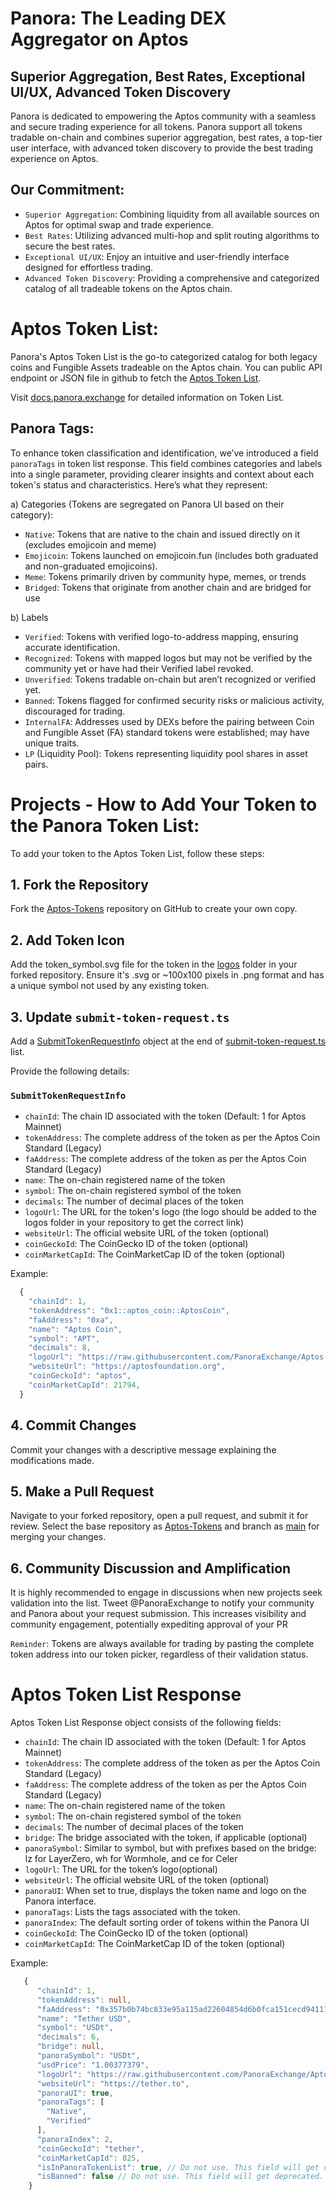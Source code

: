 # Panora: The Leading DEX Aggregator on Aptos
## Superior Aggregation, Best Rates, Exceptional UI/UX, Advanced Token Discovery
Panora is dedicated to empowering the Aptos community with a seamless and secure trading experience for all tokens. Panora support all tokens tradable on-chain and combines superior aggregation, best rates, a top-tier user interface, with advanced token discovery to provide the best trading experience on Aptos.

## Our Commitment:
- `Superior Aggregation`: Combining liquidity from all available sources on Aptos for optimal swap and trade experience.
- `Best Rates`: Utilizing advanced multi-hop and split routing algorithms to secure the best rates.
- `Exceptional UI/UX`: Enjoy an intuitive and user-friendly interface designed for effortless trading.
- `Advanced Token Discovery`: Providing a comprehensive and categorized catalog of all tradeable tokens on the Aptos chain.

# Aptos Token List:
Panora's Aptos Token List is the go-to categorized catalog for both legacy coins and Fungible Assets tradeable on the Aptos chain. You can public API endpoint or JSON file in github to fetch the [Aptos Token List](https://github.com/PanoraExchange/Aptos-Tokens/blob/main/token-list.json). 

Visit [docs.panora.exchange](https://docs.panora.exchange) for detailed information on Token List.

## Panora Tags:
To enhance token classification and identification, we’ve introduced a field `panoraTags` in token list response. This field combines categories and labels into a single parameter, providing clearer insights and context about each token's status and characteristics. Here’s what they represent:

a) Categories (Tokens are segregated on Panora UI based on their category):
- `Native`: Tokens that are native to the chain and issued directly on it (excludes emojicoin and meme)
- `Emojicoin`: Tokens launched on emojicoin.fun (includes both graduated and non-graduated emojicoins).
- `Meme`: Tokens primarily driven by community hype, memes, or trends
- `Bridged`: Tokens that originate from another chain and are bridged for use

b) Labels
- `Verified`: Tokens with verified logo-to-address mapping, ensuring accurate identification.
- `Recognized`: Tokens with mapped logos but may not be verified by the community yet or have had their Verified label revoked.
- `Unverified`: Tokens tradable on-chain but aren’t recognized or verified yet. 
- `Banned`: Tokens flagged for confirmed security risks or malicious activity, discouraged for trading.
- `InternalFA`: Addresses used by DEXs before the pairing between Coin and Fungible Asset (FA) standard tokens were established; may have unique traits.
- `LP` (Liquidity Pool): Tokens representing liquidity pool shares in asset pairs.


# Projects - How to Add Your Token to the Panora Token List:

To add your token to the Aptos Token List, follow these steps:

## 1. Fork the Repository

Fork the [Aptos-Tokens](https://github.com/PanoraExchange/Aptos-Tokens) repository on GitHub to create your own copy.

## 2. Add Token Icon

Add the token_symbol.svg file for the token in the [logos](https://github.com/PanoraExchange/Aptos-Tokens/tree/main/logos) folder in your forked repository. Ensure it's .svg or ~100x100 pixels in .png format and has a unique symbol not used by any existing token.

## 3. Update `submit-token-request.ts`

Add a [SubmitTokenRequestInfo](https://github.com/PanoraExchange/Aptos-Tokens/blob/main/types.ts#L1) object at the end of [submit-token-request.ts](https://github.com/PanoraExchange/Aptos-Tokens/blob/main/submit-token-request.ts) list.

Provide the following details:

### `SubmitTokenRequestInfo`

- `chainId`: The chain ID associated with the token (Default: 1 for Aptos Mainnet)
- `tokenAddress`: The complete address of the token as per the Aptos Coin Standard (Legacy)
- `faAddress`: The complete address of the token as per the Aptos Coin Standard (Legacy)
- `name`: The on-chain registered name of the token
- `symbol`: The on-chain registered symbol of the token
- `decimals`: The number of decimal places of the token
- `logoUrl`: The URL for the token's logo (the logo should be added to the logos folder in your repository to get the correct link)
- `websiteUrl`: The official website URL of the token (optional)
- `coinGeckoId`: The CoinGecko ID of the token (optional)
- `coinMarketCapId`: The CoinMarketCap ID of the token (optional)

Example:

```typescript
  {
    "chainId": 1,
    "tokenAddress": "0x1::aptos_coin::AptosCoin",
    "faAddress": "0xa",
    "name": "Aptos Coin",
    "symbol": "APT",
    "decimals": 8,
    "logoUrl": "https://raw.githubusercontent.com/PanoraExchange/Aptos-Tokens/main/logos/APT.svg",
    "websiteUrl": "https://aptosfoundation.org",
    "coinGeckoId": "aptos",
    "coinMarketCapId": 21794,
  }
```


## 4. Commit Changes

Commit your changes with a descriptive message explaining the modifications made.

## 5. Make a Pull Request

Navigate to your forked repository, open a pull request, and submit it for review. Select the base repository as [Aptos-Tokens](https://github.com/PanoraExchange/Aptos-Tokens/tree/main) and branch as [main](https://github.com/PanoraExchange/Aptos-Tokens/tree/main) for merging your changes.

## 6. Community Discussion and Amplification

It is highly recommended to engage in discussions when new projects seek validation into the list. Tweet @PanoraExchange to notify your community and Panora about your request submission. This increases visibility and community engagement, potentially expediting approval of your PR


`Reminder`: Tokens are always available for trading by pasting the complete token address into our token picker, regardless of their validation status.


# Aptos Token List Response

Aptos Token List Response object consists of the following fields:

- `chainId`: The chain ID associated with the token (Default: 1 for Aptos Mainnet)
- `tokenAddress`: The complete address of the token as per the Aptos Coin Standard (Legacy)
- `faAddress`: The complete address of the token as per the Aptos Coin Standard (Legacy)
- `name`: The on-chain registered name of the token
- `symbol`: The on-chain registered symbol of the token
- `decimals`: The number of decimal places of the token
- `bridge`: The bridge associated with the token, if applicable (optional)
- `panoraSymbol`: Similar to symbol, but with prefixes based on the bridge: lz for LayerZero, wh for Wormhole, and ce for Celer
- `logoUrl`: The URL for the token’s logo(optional)
- `websiteUrl`: The official website URL of the token (optional)
- `panoraUI`: When set to true, displays the token name and logo on the Panora interface.
- `panoraTags`: Lists the tags associated with the token.
- `panoraIndex`: The default sorting order of tokens within the Panora UI
- `coinGeckoId`: The CoinGecko ID of the token (optional)
- `coinMarketCapId`: The CoinMarketCap ID of the token (optional)


Example:

```typescript
   {
      "chainId": 1,
      "tokenAddress": null,
      "faAddress": "0x357b0b74bc833e95a115ad22604854d6b0fca151cecd94111770e5d6ffc9dc2b",
      "name": "Tether USD",
      "symbol": "USDt",
      "decimals": 6,
      "bridge": null,
      "panoraSymbol": "USDt",
      "usdPrice": "1.00377379",
      "logoUrl": "https://raw.githubusercontent.com/PanoraExchange/Aptos-Tokens/main/logos/USDT.svg",
      "websiteUrl": "https://tether.to",
      "panoraUI": true,
      "panoraTags": [
        "Native",
        "Verified"
      ],
      "panoraIndex": 2,
      "coinGeckoId": "tether",
      "coinMarketCapId": 825,
      "isInPanoraTokenList": true, // Do not use. This field will get deprecated.
      "isBanned": false // Do not use. This field will get deprecated.
    }
```


<!-- Auto-update: 2025-10-14T03:09:44.468284 -->
